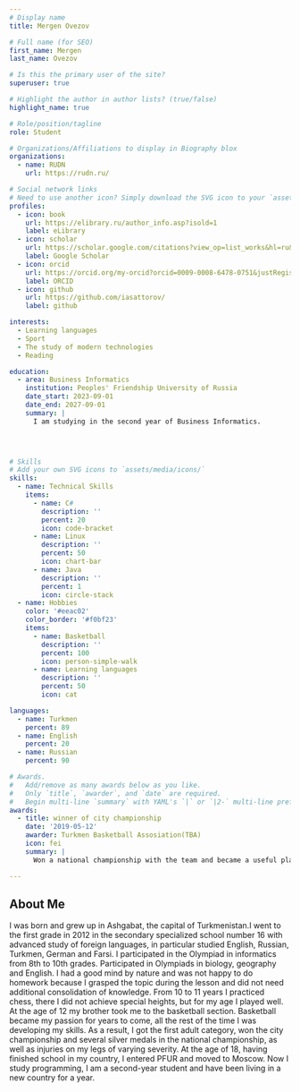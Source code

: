 ```yaml
---
# Display name
title: Mergen Ovezov

# Full name (for SEO)
first_name: Mergen
last_name: Ovezov

# Is this the primary user of the site?
superuser: true

# Highlight the author in author lists? (true/false)
highlight_name: true

# Role/position/tagline
role: Student

# Organizations/Affiliations to display in Biography blox
organizations:
  - name: RUDN
    url: https://rudn.ru/

# Social network links
# Need to use another icon? Simply download the SVG icon to your `assets/media/icons/` folder.
profiles:
  - icon: book
    url: https://elibrary.ru/author_info.asp?isold=1
    label: eLibrary
  - icon: scholar
    url: https://scholar.google.com/citations?view_op=list_works&hl=ru&user=LtdEI5EAAAAJ
    label: Google Scholar
  - icon: orcid
    url: https://orcid.org/my-orcid?orcid=0009-0008-6478-0751&justRegistered=true
    label: ORCID
  - icon: github
    url: https://github.com/iasattorov/
    label: github

interests:
  - Learning languages
  - Sport
  - The study of modern technologies
  - Reading

education:
  - area: Business Informatics
    institution: Peoples' Friendship University of Russia
    date_start: 2023-09-01
    date_end: 2027-09-01
    summary: |
      I am studying in the second year of Business Informatics.

  


# Skills
# Add your own SVG icons to `assets/media/icons/`
skills:
  - name: Technical Skills
    items:
      - name: C#
        description: ''
        percent: 20
        icon: code-bracket
      - name: Linux
        description: ''
        percent: 50
        icon: chart-bar
      - name: Java
        description: ''
        percent: 1
        icon: circle-stack
  - name: Hobbies
    color: '#eeac02'
    color_border: '#f0bf23'
    items:
      - name: Basketball
        description: ''
        percent: 100
        icon: person-simple-walk
      - name: Learning languages
        description: ''
        percent: 50
        icon: cat

languages:
  - name: Turkmen
    percent: 89
  - name: English
    percent: 20
  - name: Russian
    percent: 90

# Awards.
#   Add/remove as many awards below as you like.
#   Only `title`, `awarder`, and `date` are required.
#   Begin multi-line `summary` with YAML's `|` or `|2-` multi-line prefix and indent 2 spaces below.
awards:
  - title: winner of city championship
    date: '2019-05-12'
    awarder: Turkmen Basketball Assosiation(TBA)
    icon: fei
    summary: |
      Won a national championship with the team and became a useful player in the team.

---
```


## About Me

I was born and grew up in Ashgabat, the capital of Turkmenistan.I went to the first grade in 2012 in the secondary specialized school number 16 with advanced study of foreign languages, in particular studied English, Russian, Turkmen, German and Farsi. I participated in the Olympiad in informatics from 8th to 10th grades. Participated in Olympiads in biology, geography and English. I had a good mind by nature and was not happy to do homework because I grasped the topic during the lesson and did not need additional consolidation of knowledge. From 10 to 11 years I practiced chess, there I did not achieve special heights, but for my age I played well. At the age of 12 my brother took me to the basketball section. Basketball became my passion for years to come, all the rest of the time I was developing my skills. As a result, I got the first adult category, won the city championship and several silver medals in the national championship, as well as injuries on my legs of varying severity. At the age of 18, having finished school in my country, I entered PFUR and moved to Moscow. Now I study programming, I am a second-year student and have been living in a new country for a year.
